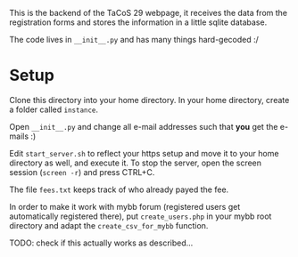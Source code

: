 This is the backend of the TaCoS 29 webpage, it receives the data from the registration forms and stores the information in a little sqlite database.

The code lives in `__init__.py` and has many things hard-gecoded :/ 

# Setup
Clone this directory into your home directory.
In your home directory, create a folder called `instance`.

Open `__init__.py` and change all e-mail addresses such that __you__ get the e-mails :)

Edit `start_server.sh` to reflect your https setup and move it to your home directory as well, and execute it. To stop the server, open the screen session (`screen -r`) and press CTRL+C.

The file `fees.txt` keeps track of who already payed the fee. 

In order to make it work with mybb forum (registered users get automatically registered there), put `create_users.php` in your mybb root directory and adapt the `create_csv_for_mybb` function.

TODO: check if this actually works as described...
